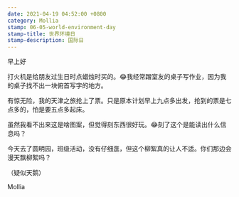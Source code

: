 ```yaml
---
date: 2021-04-19 04:52:00 +0800
category: Mollia
stamp: 06-05-world-environment-day
stamp-title: 世界环境日
stamp-description: 国际日
---
```


早上好

打火机是给朋友过生日时点蜡烛时买的。😂我经常蹭室友的桌子写作业，因为我的桌子找不出一块俯首写字的地方。

有惊无险，我的天津之旅抢上了票。只是原本计划早上九点多出发，抢到的票是七点多的，怕是要五点多起床。

虽然我看不出来这是啥图案，但觉得刻东西很好玩。😂刻了这个是能读出什么信息吗？

今天去了圆明园，班级活动，没有仔细逛，但这个柳絮真的让人不适。你们那边会漫天飘柳絮吗？

（疑似天鹅）

Mollia